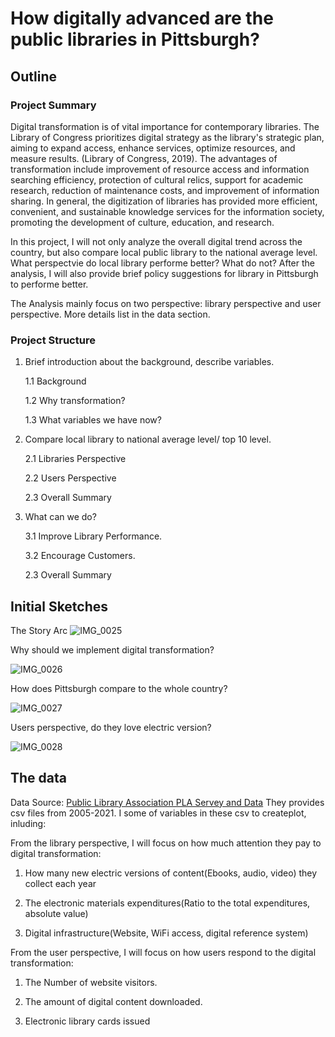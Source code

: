 # How digitally advanced are the public libraries in Pittsburgh?

## Outline

### Project Summary

Digital transformation is of vital importance for contemporary libraries. The Library of Congress prioritizes digital strategy as the library's strategic plan, aiming to expand access, enhance services, optimize resources, and measure results. (Library of Congress, 2019). The advantages of transformation include improvement of resource access and information searching efficiency, protection of cultural relics, support for academic research, reduction of maintenance costs, and improvement of information sharing. In general, the digitization of libraries has provided more efficient, convenient, and sustainable knowledge services for the information society, promoting the development of culture, education, and research.

In this project, I will not only analyze the overall digital trend across the country, but also compare local public library to the national average level. What perspectvie do local library performe better? What do not? After the analysis, I will also provide brief policy suggestions for library in Pittsburgh to performe better. 

The Analysis mainly focus on two perspective: library perspective and user perspective. More details list in the data section.


### Project Structure

1. Brief introduction about the background, describe variables.

   1.1 Background

   1.2 Why transformation?

   1.3 What variables we have now?

2. Compare local library to national average level/ top 10 level.

   2.1 Libraries Perspective

   2.2 Users Perspective

   2.3 Overall Summary 

3. What can we do?

   3.1 Improve Library Performance.

   3.2 Encourage Customers.

   2.3 Overall Summary

## Initial Sketches
The Story Arc
![IMG_0025](https://github.com/CMUxiaoshi/TellingStoryWithData/assets/116749406/ceba4c36-0eb0-48c8-894f-0b3fad1717c7)

Why should we implement digital transformation? 

![IMG_0026](https://github.com/CMUxiaoshi/TellingStoryWithData/assets/116749406/f57bb019-3682-45ce-81d6-080375c8894b)

How does Pittsburgh compare to the whole country?

![IMG_0027](https://github.com/CMUxiaoshi/TellingStoryWithData/assets/116749406/6025585a-4151-49e6-80b0-8909f64a035b)

Users perspective, do they love electric version?

![IMG_0028](https://github.com/CMUxiaoshi/TellingStoryWithData/assets/116749406/2a0ccd37-770c-480a-ade9-236f839ea630)

## The data

Data Source: [Public Library Association PLA Servey and Data](https://www.imls.gov/research-evaluation/data-collection/public-libraries-survey)
They provides csv files from 2005-2021. I some of variables in these csv to createplot, inluding: 

From the library perspective, I will focus on how much attention they pay to digital transformation: 

1. How many new electric versions of content(Ebooks, audio, video) they collect each year

2. The electronic materials expenditures(Ratio to the total expenditures, absolute value) 

3. Digital infrastructure(Website, WiFi access, digital reference system)

From the user perspective, I will focus on how users respond to the digital transformation:

1. The Number of website visitors.

2. The amount of digital content downloaded.

3. Electronic library cards issued 
